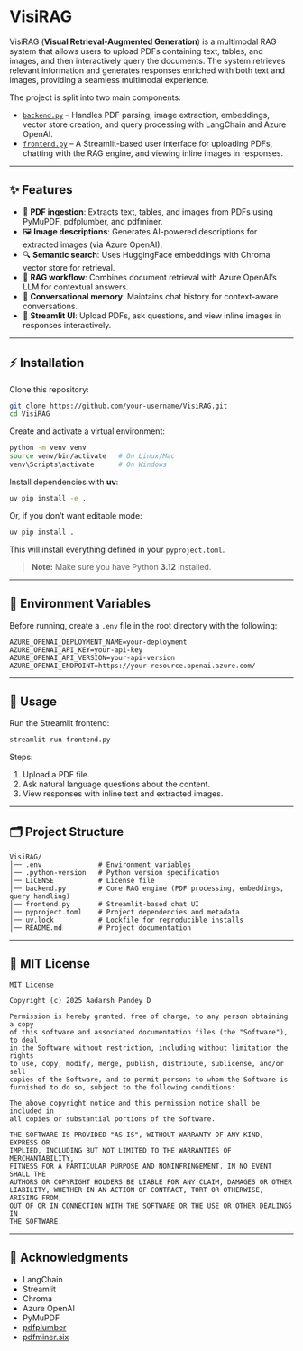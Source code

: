 
# VisiRAG

VisiRAG (**Visual Retrieval-Augmented Generation**) is a multimodal RAG system that allows users to upload PDFs containing text, tables, and images, and then interactively query the documents. The system retrieves relevant information and generates responses enriched with both text and images, providing a seamless multimodal experience.

The project is split into two main components:

- [`backend.py`](backend.py) – Handles PDF parsing, image extraction, embeddings, vector store creation, and query processing with LangChain and Azure OpenAI.
- [`frontend.py`](frontend.py) – A Streamlit-based user interface for uploading PDFs, chatting with the RAG engine, and viewing inline images in responses.

---

## ✨ Features

- 📄 **PDF ingestion**: Extracts text, tables, and images from PDFs using PyMuPDF, pdfplumber, and pdfminer.
- 🖼 **Image descriptions**: Generates AI-powered descriptions for extracted images (via Azure OpenAI).
- 🔍 **Semantic search**: Uses HuggingFace embeddings with Chroma vector store for retrieval.
- 🤖 **RAG workflow**: Combines document retrieval with Azure OpenAI’s LLM for contextual answers.
- 💬 **Conversational memory**: Maintains chat history for context-aware conversations.
- 🎨 **Streamlit UI**: Upload PDFs, ask questions, and view inline images in responses interactively.

---

## ⚡ Installation

Clone this repository:

```bash
git clone https://github.com/your-username/VisiRAG.git
cd VisiRAG
````

Create and activate a virtual environment:

```bash
python -m venv venv
source venv/bin/activate   # On Linux/Mac
venv\Scripts\activate      # On Windows
```

Install dependencies with **uv**:

```bash
uv pip install -e .
```

Or, if you don’t want editable mode:

```bash
uv pip install .
```

This will install everything defined in your `pyproject.toml`.



> **Note:** Make sure you have Python **3.12** installed.

---

## 🔑 Environment Variables

Before running, create a `.env` file in the root directory with the following:

```env
AZURE_OPENAI_DEPLOYMENT_NAME=your-deployment
AZURE_OPENAI_API_KEY=your-api-key
AZURE_OPENAI_API_VERSION=your-api-version
AZURE_OPENAI_ENDPOINT=https://your-resource.openai.azure.com/
```

---

## 🚀 Usage

Run the Streamlit frontend:

```bash
streamlit run frontend.py
```

Steps:

1. Upload a PDF file.
2. Ask natural language questions about the content.
3. View responses with inline text and extracted images.

---

## 🗂 Project Structure

```text
VisiRAG/
│── .env              # Environment variables
│── .python-version   # Python version specification
│── LICENSE           # License file
│── backend.py        # Core RAG engine (PDF processing, embeddings, query handling)
│── frontend.py       # Streamlit-based chat UI
│── pyproject.toml    # Project dependencies and metadata
│── uv.lock           # Lockfile for reproducible installs
│── README.md         # Project documentation

```

---

## 📜 MIT License

```text
MIT License

Copyright (c) 2025 Aadarsh Pandey D

Permission is hereby granted, free of charge, to any person obtaining a copy
of this software and associated documentation files (the "Software"), to deal
in the Software without restriction, including without limitation the rights
to use, copy, modify, merge, publish, distribute, sublicense, and/or sell
copies of the Software, and to permit persons to whom the Software is
furnished to do so, subject to the following conditions:

The above copyright notice and this permission notice shall be included in
all copies or substantial portions of the Software.

THE SOFTWARE IS PROVIDED "AS IS", WITHOUT WARRANTY OF ANY KIND, EXPRESS OR
IMPLIED, INCLUDING BUT NOT LIMITED TO THE WARRANTIES OF MERCHANTABILITY,
FITNESS FOR A PARTICULAR PURPOSE AND NONINFRINGEMENT. IN NO EVENT SHALL THE
AUTHORS OR COPYRIGHT HOLDERS BE LIABLE FOR ANY CLAIM, DAMAGES OR OTHER
LIABILITY, WHETHER IN AN ACTION OF CONTRACT, TORT OR OTHERWISE, ARISING FROM,
OUT OF OR IN CONNECTION WITH THE SOFTWARE OR THE USE OR OTHER DEALINGS IN
THE SOFTWARE.
```

---

## 🙌 Acknowledgments

* LangChain
* Streamlit
* Chroma
* Azure OpenAI
* PyMuPDF
* [pdfplumber](https://github.com/jsvine/pdfplumber)
* [pdfminer.six](https://github.com/pdfminer/pdfminer.six)


